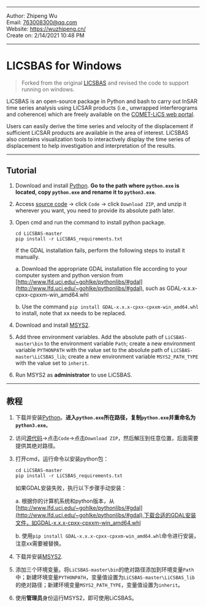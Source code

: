 --------------------------------------------------

Author:      Zhipeng Wu  
Email:       763008300@qq.com  
Website:     https://wuzhipeng.cn/  
Create on:   2/14/2021 10:48 PM 

----------------------------------------------------

# LICSBAS for Windows
> Forked from the original [LICSBAS](https://github.com/yumorishita/LiCSBAS) and revised the code to support running on windows.

LiCSBAS is an open-source package in Python and bash to carry out InSAR time series analysis using LiCSAR products (i.e., unwrapped interferograms and coherence) which are freely available on the [COMET-LiCS web portal](https://comet.nerc.ac.uk/COMET-LiCS-portal/).

Users can easily derive the time series and velocity of the displacement if sufficient LiCSAR products are available in the area of interest. LiCSBAS also contains visualization tools to interactively display the time series of displacement to help investigation and interpretation of the results.

---

## Tutorial

1. Download and install [Python](https://www.python.org/). **Go to the path where `python.exe` is located, copy `python.exe` and rename it to `python3.exe`**.

2. Access [source code](https://github.com/Wu-Patrick/LiCSBAS) -> click `Code` -> click `Download ZIP`, and unzip it wherever you want, you need to provide its absolute path later. 

3. Open cmd and run the command to install python package.

   ~~~cmd~~
   cd LiCSBAS-master
   pip install -r LiCSBAS_requirements.txt
   ~~~

   If the GDAL installation fails, perform the following steps to install it manually.

   a. Download the appropriate GDAL installation file according to your computer system and python version from [http://www.lfd.uci.edu/~gohlke/pythonlibs/#gdal](http://www.lfd.uci.edu/~gohlke/pythonlibs/#gdal), such as GDAL-x.x.x-cpxx-cpxxm-win_amd64.whl

   b. Use the command `pip install GDAL-x.x.x-cpxx-cpxxm-win_amd64.whl` to install, note that xx needs to be replaced.

4. Download and install [MSYS2](https://www.msys2.org/).

5. Add three environment variables. Add the absolute path of `LiCSBAS-master\bin` to the environment variable `Path`; create a new environment variable `PYTHONPATH` with the value set to the absolute path of `LiCSBAS-master\LiCSBAS_lib`; create a new environment variable `MSYS2_PATH_TYPE` with the value set to `inherit`.

6. Run MSYS2 as **administrator** to use LiCSBAS.

---

## 教程

1. 下载并安装[Python](https://www.python.org/)。**进入`python.exe`所在路径，复制`python.exe`并重命名为`python3.exe`**。

2. 访问[源代码](https://github.com/Wu-Patrick/LiCSBAS)->点击`Code`->点击`Download ZIP`，然后解压到任意位置，后面需要提供其绝对路径。

3. 打开cmd，运行命令以安装python包：

   ~~~cmd~~
   cd LiCSBAS-master
   pip install -r LiCSBAS_requirements.txt
   ~~~

   如果GDAL安装失败，执行以下步骤手动安装：

   a. 根据你的计算机系统和python版本，从[http://www.lfd.uci.edu/~gohlke/pythonlibs/#gdal](http://www.lfd.uci.edu/~gohlke/pythonlibs/#gdal),下载合适的GDAL安装文件，如GDAL-x.x.x-cpxx-cpxxm-win_amd64.whl

   b. 使用`pip install GDAL-x.x.x-cpxx-cpxxm-win_amd64.whl`命令进行安装，注意xx需要被替换。

4. 下载并安装[MSYS2](https://www.msys2.org/).

5. 添加三个环境变量。将`LiCSBAS-master\bin`的绝对路径添加到环境变量`Path`中；新建环境变量`PYTHONPATH`，变量值设置为`LiCSBAS-master\LiCSBAS_lib`的绝对路径；新建环境变量`MSYS2_PATH_TYPE`，变量值设置为`inherit`。

6. 使用**管理员**身份运行MSYS2，即可使用LiCSBAS。
